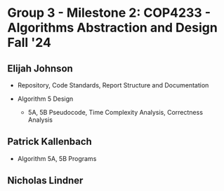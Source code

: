 # Group 3 - Milestone 2: COP4233 - Algorithms Abstraction and Design Fall '24

## Elijah Johnson
- Repository, Code Standards, Report Structure and Documentation

- Algorithm 5 Design
    - 5A, 5B Pseudocode, Time Complexity Analysis, Correctness Analysis

## Patrick Kallenbach

- Algorithm 5A, 5B Programs


## Nicholas Lindner

